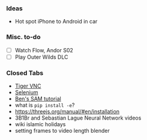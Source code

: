 ### Ideas
- Hot spot iPhone to Android in car
### Misc. to-do
 - [ ] Watch Flow, Andor S02
 - [ ] Play Outer Wilds DLC
### Closed Tabs
- [Tiger VNC](https://tigervnc.org/)
- [Selenium](https://pypi.org/project/selenium/)
- [Ben's SAM tutorial](https://colab.research.google.com/github/roboflow-ai/notebooks/blob/main/notebooks/how-to-segment-anything-with-sam.ipynb#scrollTo=RHw4yH8XRCo9)
- what is `pip install -e`?
- https://threejs.org/manual/#en/installation
- 3B1Br and Sebastian Lague Neural Network videos
- wiki islamic holidays
- setting frames to video length blender
